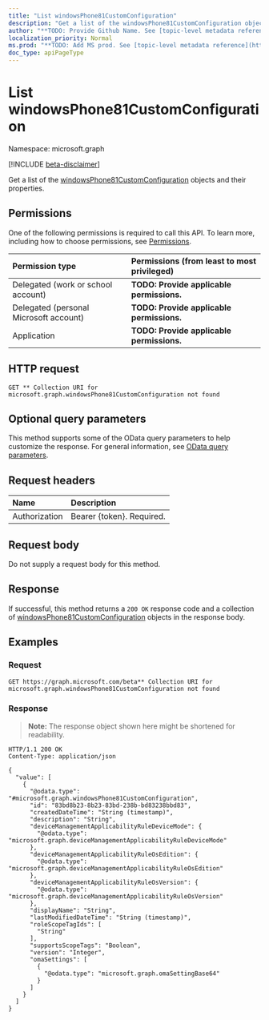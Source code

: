 ```yaml
---
title: "List windowsPhone81CustomConfiguration"
description: "Get a list of the windowsPhone81CustomConfiguration objects and their properties."
author: "**TODO: Provide Github Name. See [topic-level metadata reference](https://msgo.azurewebsites.net/add/document/guidelines/metadata.html#topic-level-metadata)**"
localization_priority: Normal
ms.prod: "**TODO: Add MS prod. See [topic-level metadata reference](https://msgo.azurewebsites.net/add/document/guidelines/metadata.html#topic-level-metadata)**"
doc_type: apiPageType
---
```


# List windowsPhone81CustomConfiguration
Namespace: microsoft.graph

[!INCLUDE [beta-disclaimer](../../includes/beta-disclaimer.md)]

Get a list of the [windowsPhone81CustomConfiguration](../resources/windowsphone81customconfiguration.md) objects and their properties.

## Permissions
One of the following permissions is required to call this API. To learn more, including how to choose permissions, see [Permissions](/graph/permissions-reference).

|Permission type|Permissions (from least to most privileged)|
|:---|:---|
|Delegated (work or school account)|**TODO: Provide applicable permissions.**|
|Delegated (personal Microsoft account)|**TODO: Provide applicable permissions.**|
|Application|**TODO: Provide applicable permissions.**|

## HTTP request

<!-- {
  "blockType": "ignored"
}
-->
``` http
GET ** Collection URI for microsoft.graph.windowsPhone81CustomConfiguration not found
```

## Optional query parameters
This method supports some of the OData query parameters to help customize the response. For general information, see [OData query parameters](/graph/query-parameters).

## Request headers
|Name|Description|
|:---|:---|
|Authorization|Bearer {token}. Required.|

## Request body
Do not supply a request body for this method.

## Response

If successful, this method returns a `200 OK` response code and a collection of [windowsPhone81CustomConfiguration](../resources/windowsphone81customconfiguration.md) objects in the response body.

## Examples

### Request
<!-- {
  "blockType": "request",
  "name": "list_windowsphone81customconfiguration"
}
-->
``` http
GET https://graph.microsoft.com/beta** Collection URI for microsoft.graph.windowsPhone81CustomConfiguration not found
```


### Response
>**Note:** The response object shown here might be shortened for readability.
<!-- {
  "blockType": "response",
  "truncated": true,
  "@odata.type": "Collection(microsoft.graph.windowsPhone81CustomConfiguration)"
}
-->
``` http
HTTP/1.1 200 OK
Content-Type: application/json

{
  "value": [
    {
      "@odata.type": "#microsoft.graph.windowsPhone81CustomConfiguration",
      "id": "83bd8b23-8b23-83bd-238b-bd83238bbd83",
      "createdDateTime": "String (timestamp)",
      "description": "String",
      "deviceManagementApplicabilityRuleDeviceMode": {
        "@odata.type": "microsoft.graph.deviceManagementApplicabilityRuleDeviceMode"
      },
      "deviceManagementApplicabilityRuleOsEdition": {
        "@odata.type": "microsoft.graph.deviceManagementApplicabilityRuleOsEdition"
      },
      "deviceManagementApplicabilityRuleOsVersion": {
        "@odata.type": "microsoft.graph.deviceManagementApplicabilityRuleOsVersion"
      },
      "displayName": "String",
      "lastModifiedDateTime": "String (timestamp)",
      "roleScopeTagIds": [
        "String"
      ],
      "supportsScopeTags": "Boolean",
      "version": "Integer",
      "omaSettings": [
        {
          "@odata.type": "microsoft.graph.omaSettingBase64"
        }
      ]
    }
  ]
}
```

